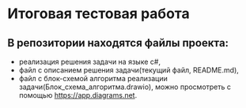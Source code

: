 # **Итоговая тестовая работа**
## В репозитории находятся файлы проекта: 
* реализация решения задачи на языке c#, 
* файл с описанием решения задачи(текущий файл, README.md), 
* файл с блок-схемой алгоритма реализации задачи(Блок_схема_алгоритма.drawio), можно просмотреть с помощью https://app.diagrams.net.